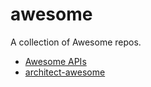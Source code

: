 # awesome
A collection of Awesome repos.

- [Awesome APIs](https://github.com/TonnyL/Awesome_APIs)
- [architect-awesome](https://github.com/xingshaocheng/architect-awesome)
